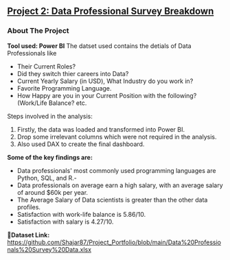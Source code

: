 ## [Project 2: Data Professional Survey Breakdown](https://github.com/Shajar87/Project_Portfolio/blob/main/BI%20Project%201.pbix)
### About The Project
**Tool used: Power BI**
The datset used contains the detials of Data Professionals like
- Their Current Roles?
-  Did they switch thier careers into Data?
- Current Yearly Salary (in USD), What Industry do you work in?
- Favorite Programming Language.
- How Happy are you in your Current Position with the following? (Work/Life Balance? etc.

Steps involved in the analysis:
1. Firstly, the data was loaded and transformed into Power BI.
2. Drop some irrelevant columns which were not required in the analysis.
3. Also used DAX to create the final dashboard.

**Some of the key findings are:**
- Data professionals' most commonly used programming languages are Python, SQL, and R.-
-  Data professionals on average earn a high salary, with an average salary of around $60k per year.
- The Average Salary of Data scientists is greater than the other data profiles.
- Satisfaction with work-life balance is 5.86/10.
- Satisfaction with salary is 4.27/10.


**🔗Dataset Link:** https://github.com/Shajar87/Project_Portfolio/blob/main/Data%20Professionals%20Survey%20Data.xlsx
